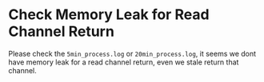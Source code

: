 # Check Memory Leak for Read Channel Return

Please check the `5min_process.log` or `20min_process.log`, it seems we dont have memory leak for a read channel return, even we stale return that channel.
